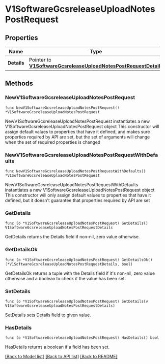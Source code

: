 # V1SoftwareGcsreleaseUploadNotesPostRequest

## Properties

Name | Type | Description | Notes
------------ | ------------- | ------------- | -------------
**Details** | Pointer to [**V1SoftwareGcsreleaseUploadNotesPostRequestDetails**](V1SoftwareGcsreleaseUploadNotesPostRequestDetails.md) |  | [optional] 

## Methods

### NewV1SoftwareGcsreleaseUploadNotesPostRequest

`func NewV1SoftwareGcsreleaseUploadNotesPostRequest() *V1SoftwareGcsreleaseUploadNotesPostRequest`

NewV1SoftwareGcsreleaseUploadNotesPostRequest instantiates a new V1SoftwareGcsreleaseUploadNotesPostRequest object
This constructor will assign default values to properties that have it defined,
and makes sure properties required by API are set, but the set of arguments
will change when the set of required properties is changed

### NewV1SoftwareGcsreleaseUploadNotesPostRequestWithDefaults

`func NewV1SoftwareGcsreleaseUploadNotesPostRequestWithDefaults() *V1SoftwareGcsreleaseUploadNotesPostRequest`

NewV1SoftwareGcsreleaseUploadNotesPostRequestWithDefaults instantiates a new V1SoftwareGcsreleaseUploadNotesPostRequest object
This constructor will only assign default values to properties that have it defined,
but it doesn't guarantee that properties required by API are set

### GetDetails

`func (o *V1SoftwareGcsreleaseUploadNotesPostRequest) GetDetails() V1SoftwareGcsreleaseUploadNotesPostRequestDetails`

GetDetails returns the Details field if non-nil, zero value otherwise.

### GetDetailsOk

`func (o *V1SoftwareGcsreleaseUploadNotesPostRequest) GetDetailsOk() (*V1SoftwareGcsreleaseUploadNotesPostRequestDetails, bool)`

GetDetailsOk returns a tuple with the Details field if it's non-nil, zero value otherwise
and a boolean to check if the value has been set.

### SetDetails

`func (o *V1SoftwareGcsreleaseUploadNotesPostRequest) SetDetails(v V1SoftwareGcsreleaseUploadNotesPostRequestDetails)`

SetDetails sets Details field to given value.

### HasDetails

`func (o *V1SoftwareGcsreleaseUploadNotesPostRequest) HasDetails() bool`

HasDetails returns a boolean if a field has been set.


[[Back to Model list]](../README.md#documentation-for-models) [[Back to API list]](../README.md#documentation-for-api-endpoints) [[Back to README]](../README.md)


